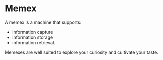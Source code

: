 # Memex

A memex is a machine that supports:

- information capture
- information storage
- information retrieval.

Memexes are well suited to explore your curiosity and cultivate your taste.
